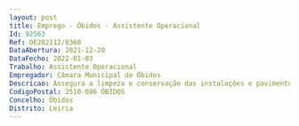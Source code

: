 ```yaml
--- 
layout: post
title: Emprego - Óbidos - Assistente Operacional
Id: 92563
Ref: OE202112/0360
DataAbertura: 2021-12-20
DataFecho: 2022-01-03
Trabalho: Assistente Operacional
Empregador: Câmara Municipal de Óbidos
Descricao: Assegura a limpeza e conservação das instalações e pavimentos, incluindo remoção de lixos e equiparados  colabora nos trabalhos auxiliares de montagem, desmontagem e conservação de equipamentos  realiza tarefas de arrumação e distribuição  executa outras tarefas simples, não especificadas, de carácter manual e exigindo principalmente esforço físico e conhecimentos práticos na área dos serviços operativos, nomeadamente nos serviços de Obras Municipais e Águas e Saneamento. Colabora na construção, remodelação, manutenção e conservação dos espaços verdes e outros espaços, nomeadamente plantações, podas e limpezas, tratamentos fitossanitários e regas, assim como a reprodução de plantas de exterior. Conduz, eventualmente, viaturas ligeiras.
CodigoPostal: 2510-086 ÓBIDOS
Concelho: Óbidos
Distrito: Leiria
--- 
```

